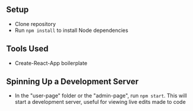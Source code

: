 ## Setup
- Clone repository
- Run `npm install` to install Node dependencies

## Tools Used
- Create-React-App boilerplate

## Spinning Up a Development Server
- In the "user-page" folder or the "admin-page", run `npm start`.  This will start a development server, useful for viewing live edits made to code
